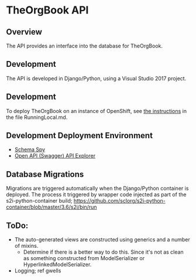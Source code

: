 # TheOrgBook API

## Overview

The API provides an interface into the database for TheOrgBook.

## Development

The API is developed in Django/Python, using a Visual Studio 2017 project.

## Development

To deploy TheOrgBook on an instance of OpenShift, see [the instructions](../RunningLocal.md) in the file RunningLocal.md.

## Development Deployment Environment

- [Schema Spy](http://schema-spy-devex-von-dev.pathfinder.gov.bc.ca/)
- [Open API (Swagger) API Explorer](http://django-devex-von-dev.pathfinder.gov.bc.ca/api/v1/)

## Database Migrations

Migrations are triggered automatically when the Django/Python container is deployed.  The process it triggered by wrapper code injected as part of the s2i-python-container build; https://github.com/sclorg/s2i-python-container/blob/master/3.6/s2i/bin/run

## ToDo:
- The auto-generated views are constructed using generics and a number of mixins.
  - Determine if there is a better way to do this.  Since it's not as clean as something constructed from ModelSerializer or HyperlinkedModelSerializer.
- Logging; ref gwells
